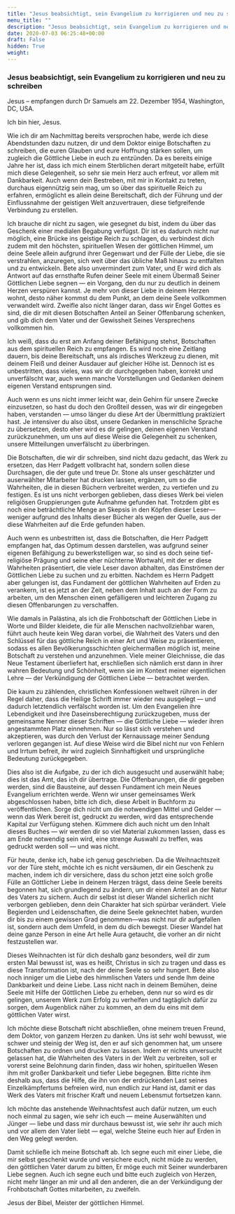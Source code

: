 ```yaml
---
title: "Jesus beabsichtigt, sein Evangelium zu korrigieren und neu zu schreiben"
menu_title: ""
description: "Jesus beabsichtigt, sein Evangelium zu korrigieren und neu zu schreiben"
date: 2020-07-03 06:25:48+00:00
draft: False
hidden: True
weight:
---
```

### Jesus beabsichtigt, sein Evangelium zu korrigieren und neu zu schreiben

Jesus – empfangen durch Dr Samuels am 22. Dezember 1954, Washington, DC, USA.

Ich bin hier, Jesus.

Wie ich dir am Nachmittag bereits versprochen habe, werde ich diese Abendstunden dazu nutzen, dir und dem Doktor einige Botschaften zu schreiben, die euren Glauben und eure Hoffnung stärken sollen, um zugleich die Göttliche Liebe in euch zu entzünden. Da es bereits einige Jahre her ist, dass ich mich einem Sterblichen derart mitgeteilt habe, erfüllt mich diese Gelegenheit, so sehr sie mein Herz auch erfreut, vor allem mit Dankbarkeit. Auch wenn dein Bestreben, mit mir in Kontakt zu treten, durchaus eigennützig sein mag, um so über das spirituelle Reich zu erfahren, ermöglicht es allein deine Bereitschaft, dich der Führung und der Einflussnahme der geistigen Welt anzuvertrauen, diese tiefgreifende Verbindung zu erstellen.

Ich brauche dir nicht zu sagen, wie gesegnet du bist, indem du über das Geschenk einer medialen Begabung verfügst. Dir ist es dadurch nicht nur möglich, eine Brücke ins geistige Reich zu schlagen, du verbindest dich zudem mit den höchsten, spirituellen Wesen der göttlichen Himmel, um deine Seele allein aufgrund ihrer Gegenwart und der Fülle der Liebe, die sie verstrahlen, anzuregen, sich weit über das übliche Maß hinaus zu entfalten und zu entwickeln. Bete also unvermindert zum Vater, und Er wird dich als Antwort auf das ernsthafte Rufen deiner Seele mit einem Übermaß Seiner Göttlichen Liebe segnen — ein Vorgang, den du nur zu deutlich in deinem Herzen verspüren kannst. Je mehr von dieser Liebe in deinem Herzen wohnt, desto näher kommst du dem Punkt, an dem deine Seele vollkommen verwandelt wird. Zweifle also nicht länger daran, dass wir Engel Gottes es sind, die dir mit diesen Botschaften Anteil an Seiner Offenbarung schenken, und gib dich dem Vater und der Gewissheit Seines Versprechens vollkommen hin.

Ich weiß, dass du erst am Anfang deiner Befähigung stehst, Botschaften aus dem spirituellen Reich zu empfangen. Es wird noch eine Zeitlang dauern, bis deine Bereitschaft, uns als irdisches Werkzeug zu dienen, mit deinem Fleiß und deiner Ausdauer auf gleicher Höhe ist. Dennoch ist es unbestritten, dass vieles, was wir dir durchgegeben haben, korrekt und unverfälscht war, auch wenn manche Vorstellungen und Gedanken deinem eigenen Verstand entsprungen sind.

Auch wenn es uns nicht immer leicht war, dein Gehirn für unsere Zwecke einzusetzen, so hast du doch den Großteil dessen, was wir dir eingegeben haben, verstanden — umso länger du diese Art der Übermittlung praktiziert hast. Je intensiver du also übst, unsere Gedanken in menschliche Sprache zu übersetzen, desto eher wird es dir gelingen, deinen eigenen Verstand zurückzunehmen, um uns auf diese Weise die Gelegenheit zu schenken, unsere Mitteilungen unverfälscht zu überbringen.

Die Botschaften, die wir dir schreiben, sind nicht dazu gedacht, das Werk zu ersetzen, das Herr Padgett vollbracht hat, sondern sollen diese Durchsagen, die der gute und treue Dr. Stone als unser geschätzter und auserwählter Mitarbeiter hat drucken lassen, ergänzen, um so die Wahrheiten, die in diesen Büchern verbreitet werden, zu vertiefen und zu festigen. Es ist uns nicht verborgen geblieben, dass dieses Werk bei vielen religiösen Gruppierungen gute Aufnahme gefunden hat. Trotzdem gibt es noch eine beträchtliche Menge an Skepsis in den Köpfen dieser Leser—weniger aufgrund des Inhalts dieser Bücher als wegen der Quelle, aus der diese Wahrheiten auf die Erde gefunden haben.  

Auch wenn es unbestritten ist, dass die Botschaften, die Herr Padgett empfangen hat, das Optimum dessen darstellen, was aufgrund seiner eigenen Befähigung zu bewerkstelligen war, so sind es doch seine tief-religiöse Prägung und seine eher nüchterne Wortwahl, mit der er diese Wahrheiten präsentiert, die viele Leser davon abhalten, das Einströmen der Göttlichen Liebe zu suchen und zu erbitten. Nachdem es Herrn Padgett aber gelungen ist, das Fundament der göttlichen Wahrheiten auf Erden zu verankern, ist es jetzt an der Zeit, neben dem Inhalt auch an der Form zu arbeiten, um den Menschen einen gefälligeren und leichteren Zugang zu diesen Offenbarungen zu verschaffen.

Wie damals in Palästina, als ich die Frohbotschaft der Göttlichen Liebe in Worte und Bilder kleidete, die für alle Menschen nachvollziehbar waren, führt auch heute kein Weg daran vorbei, die Wahrheit des Vaters und den Schlüssel für das göttliche Reich in einer Art und Weise zu präsentieren, sodass es allen Bevölkerungsschichten gleichermaßen möglich ist, meine Botschaft zu verstehen und anzunehmen. Viele meiner Gleichnisse, die das Neue Testament überliefert hat, erschließen sich nämlich erst dann in ihrer wahren Bedeutung und Schönheit, wenn sie im Kontext meiner eigentlichen Lehre — der Verkündigung der Göttlichen Liebe — betrachtet werden.

Die kaum zu zählenden, christlichen Konfessionen weltweit rühren in der Regel daher, dass die Heilige Schrift immer wieder neu ausgelegt — und dadurch letztendlich verfälscht worden ist. Um den Evangelien ihre Lebendigkeit und ihre Daseinsberechtigung zurückzugeben, muss der gemeinsame Nenner dieser Schriften — die Göttliche Liebe — wieder ihren angestammten Platz einnehmen. Nur so lässt sich verstehen und akzeptieren, was durch den Verlust der Kernaussage meiner Sendung verloren gegangen ist. Auf diese Weise wird die Bibel nicht nur von Fehlern und Irrtum befreit, ihr wird zugleich Sinnhaftigkeit und ursprüngliche Bedeutung zurückgegeben.

Dies also ist die Aufgabe, zu der ich dich ausgesucht und auserwählt habe; dies ist das Amt, das ich dir übertrage. Die Offenbarungen, die dir gegeben werden, sind die Bausteine, auf dessen Fundament ich mein Neues Evangelium errichten werde. Wenn wir unser gemeinsames Werk abgeschlossen haben, bitte ich dich, diese Arbeit in Buchform zu veröffentlichen. Sorge dich nicht um die notwendigen Mittel und Gelder — wenn das Werk bereit ist, gedruckt zu werden, wird das entsprechende Kapital zur Verfügung stehen. Kümmere dich auch nicht um den Inhalt dieses Buches — wir werden dir so viel Material zukommen lassen, dass es am Ende notwendig sein wird, eine strenge Auswahl zu treffen, was gedruckt werden soll — und was nicht.

Für heute, denke ich, habe ich genug geschrieben. Da die Weihnachtszeit vor der Türe steht, möchte ich es nicht versäumen, dir ein Geschenk zu machen, indem ich dir versichere, dass du schon jetzt eine solch große Fülle an Göttlicher Liebe in deinem Herzen trägst, dass deine Seele bereits begonnen hat, sich grundlegend zu ändern, um dir einen Anteil an der Natur des Vaters zu sichern. Auch dir selbst ist dieser Wandel sicherlich nicht verborgen geblieben, denn dein Charakter hat sich spürbar verändert. Viele Begierden und Leidenschaften, die deine Seele geknechtet haben, wurden dir bis zu einem gewissen Grad genommen—was nicht nur dir aufgefallen ist, sondern auch dem Umfeld, in dem du dich bewegst. Dieser Wandel hat deine ganze Person in eine Art helle Aura getaucht, die vorher an dir nicht festzustellen war.

Dieses Weihnachten ist für dich deshalb ganz besonders, weil dir zum ersten Mal bewusst ist, was es heißt, Christus in sich zu tragen und dass es diese Transformation ist, nach der deine Seele so sehr hungert. Bete also noch inniger um die Liebe des himmlischen Vaters und sende Ihm deine Dankbarkeit und deine Liebe. Lass nicht nach in deinem Bemühen, deine Seele mit Hilfe der Göttlichen Liebe zu erheben, denn nur so wird es dir gelingen, unserem Werk zum Erfolg zu verhelfen und tagtäglich dafür zu sorgen, dem Augenblick näher zu kommen, an dem du eins mit dem göttlichen Vater wirst.

Ich möchte diese Botschaft nicht abschließen, ohne meinem treuen Freund, dem Doktor, von ganzem Herzen zu danken. Uns ist sehr wohl bewusst, wie schwer und steinig der Weg ist, den er auf sich genommen hat, um unsere Botschaften zu ordnen und drucken zu lassen. Indem er nichts unversucht gelassen hat, die Wahrheiten des Vaters in der Welt zu verbreiten, soll er vorerst seine Belohnung darin finden, dass wir hohen, spirituellen Wesen ihm mit großer Dankbarkeit und tiefer Liebe begegnen. Bitte richte ihm deshalb aus, dass die Hilfe, die ihn von der erdrückenden Last seines Einzelkämpfertums befreien wird, nun endlich zur Hand ist, damit er das Werk des Vaters mit frischer Kraft und neuem Lebensmut fortsetzen kann.

Ich möchte das anstehende Weihnachtsfest auch dafür nutzen, um euch noch einmal zu sagen, wie sehr ich euch — meine Auserwählten und Jünger — liebe und dass mir durchaus bewusst ist, wie sehr ihr auch mich und vor allem den Vater liebt — egal, welche Steine euch hier auf Erden in den Weg gelegt werden.  

Damit schließe ich meine Botschaft ab. Ich segne euch mit einer Liebe, die mir selbst geschenkt wurde und versichere euch, nicht müde zu werden, den göttlichen Vater darum zu bitten, Er möge euch mit Seiner wunderbaren Liebe segnen. Auch ich segne euch und bitte euch zugleich von Herzen, nicht mehr länger an mir und all den anderen, die an der Verkündigung der Frohbotschaft Gottes mitarbeiten, zu zweifeln.

Jesus der Bibel, Meister der göttlichen Himmel.  
